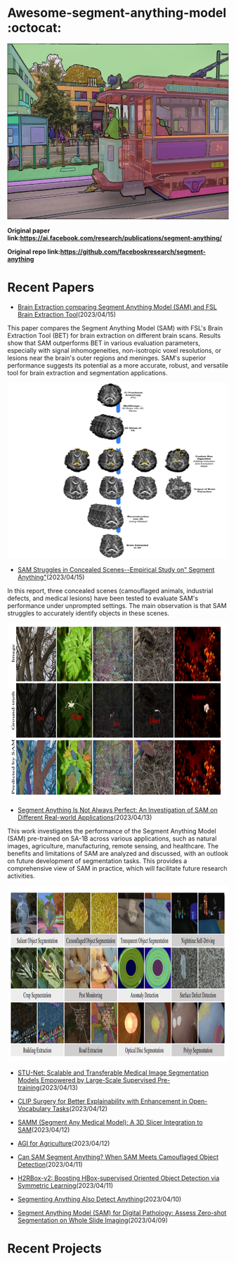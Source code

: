 # Awesome-segment-anything-model :octocat:

<img src="https://github.com/ChaoningZhang/Awesome-segment-anything-model/blob/main/fig/masks2.jpg" width="600" height="400" alt="Segment Anything" />

**Original paper link:https://ai.facebook.com/research/publications/segment-anything/**

**Original repo link:https://github.com/facebookresearch/segment-anything**

# Recent Papers

* [Brain Extraction comparing Segment Anything Model (SAM) and FSL Brain Extraction Tool](https://arxiv.org/pdf/2304.04738.pdf)(2023/04/15)

This paper compares the Segment Anything Model (SAM) with FSL's Brain Extraction Tool (BET) for brain extraction on different brain scans. Results show that SAM outperforms BET in various evaluation parameters, especially with signal inhomogeneities, non-isotropic voxel resolutions, or lesions near the brain's outer regions and meninges. SAM's superior performance suggests its potential as a more accurate, robust, and versatile tool for brain extraction and segmentation applications.

<img src="https://github.com/ChaoningZhang/Awesome-segment-anything-model/blob/main/fig/IIXSUPR%24(V4%60EXXTKZ3EO%7B3.png" width="550" height="400" alt="Segment Anything" />

* [SAM Struggles in Concealed Scenes--Empirical Study on" Segment Anything"](https://arxiv.org/pdf/2304.06022.pdf)(2023/04/15)

In this report, three concealed scenes (camouflaged animals, industrial defects, and medical lesions) have been tested to evaluate SAM's performance under unprompted settings. The main observation is that SAM struggles to accurately identify objects in these scenes.

<img src="https://github.com/ChaoningZhang/Awesome-segment-anything-model/blob/main/fig/HAAC32DMHSH(M_NQ87EDK%7B8.png" width="780" height="400" alt="Segment Anything" />

* [Segment Anything Is Not Always Perfect: An Investigation of SAM on Different Real-world Applications](https://arxiv.org/pdf/2304.05750.pdf)(2023/04/13)

This work investigates the performance of the Segment Anything Model (SAM) pre-trained on SA-1B across various applications, such as natural images, agriculture, manufacturing, remote sensing, and healthcare. The benefits and limitations of SAM are analyzed and discussed, with an outlook on future development of segmentation tasks. This provides a comprehensive view of SAM in practice, which will facilitate future research activities.

<img src="https://github.com/ChaoningZhang/Awesome-segment-anything-model/blob/main/fig/J%40%5B_6Z6DP7GI8QYI%7D%60PHMKD.png" width="780" height="400" alt="Segment Anything" />

* [STU-Net: Scalable and Transferable Medical Image Segmentation Models Empowered by Large-Scale Supervised Pre-training](https://arxiv.org/pdf/2304.06716)(2023/04/13)


* [CLIP Surgery for Better Explainability with Enhancement in Open-Vocabulary Tasks](https://arxiv.org/pdf/2304.05653)(2023/04/12)
* [SAMM (Segment Any Medical Model): A 3D Slicer Integration to SAM](https://arxiv.org/pdf/2304.05622.pdf)(2023/04/12)
* [AGI for Agriculture](https://arxiv.org/pdf/2304.06136.pdf)(2023/04/12)
* [Can SAM Segment Anything? When SAM Meets Camouflaged Object Detection](https://arxiv.org/pdf/2304.04709)(2023/04/11)
* [H2RBox-v2: Boosting HBox-supervised Oriented Object Detection via Symmetric Learning](https://arxiv.org/pdf/2304.04403.pdf)(2023/04/11)
* [Segmenting Anything Also Detect Anything](https://wwwww.easychair.org/publications/preprint_download/HVhP)(2023/04/10)
* [Segment Anything Model (SAM) for Digital Pathology: Assess Zero-shot Segmentation on Whole Slide Imaging](https://arxiv.org/pdf/2304.04155.pdf)(2023/04/09)

# Recent Projects




